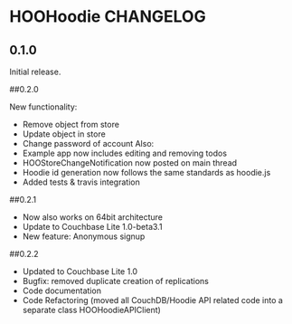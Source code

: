 # HOOHoodie CHANGELOG

## 0.1.0

Initial release.

##0.2.0

New functionality:
- Remove object from store
- Update object in store
- Change password of account
Also:
-  Example app now includes editing and removing todos
- HOOStoreChangeNotification now posted on main thread
- Hoodie id generation now follows the same standards as hoodie.js
- Added tests & travis integration

##0.2.1

- Now also works on 64bit architecture
- Update to Couchbase Lite 1.0-beta3.1
- New feature: Anonymous signup

##0.2.2

- Updated to Couchbase Lite 1.0
- Bugfix: removed duplicate creation of replications
- Code documentation
- Code Refactoring (moved all CouchDB/Hoodie API related code into a separate class HOOHoodieAPIClient)